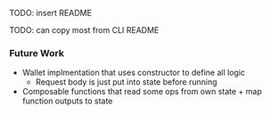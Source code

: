 TODO: insert README

TODO: can copy most from CLI README

### Future Work
* Wallet implmentation that uses constructor to define all logic
  * Request body is just put into state before running
* Composable functions that read some ops from own state + map function outputs to state
